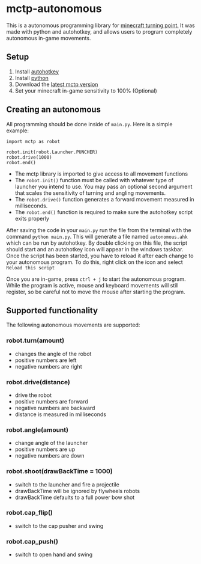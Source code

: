 # mctp-autonomous
This is a autonomous programming library for [minecraft turning point.](https://github.com/OpenGGEngine/TurningPoint)
It was made with python and autohotkey, and allows users to program completely autonomous in-game movements.

## Setup
1. Install [autohotkey](https://www.autohotkey.com/)
2. Install [python](https://www.python.org/downloads/)
3. Download the [latest mctp version](https://github.com/Marsgate/mctp-autonomous/releases)
4. Set your minecraft in-game sensitivity to 100% (Optional)

## Creating an autonomous
All programming should be done inside of `main.py`.
Here is a simple example:
```
import mctp as robot

robot.init(robot.Launcher.PUNCHER)
robot.drive(1000)
robot.end()
```

* The mctp library is imported to give access to all movement functions
* The `robot.init()` function must be called with whatever type of launcher you intend to use. You may pass an optional second argument that scales the sensitivity of turning and angling movements.
* The `robot.drive()` function generates a forward movement measured in milliseconds.
* The `robot.end()` function is required to make sure the autohotkey script exits properly

After saving the code in your `main.py` run the file from the terminal with the command `python main.py`. This will generate a file named `autonomous.ahk` which can be run by autohotkey. By double clicking on this file, the script should start and an autohotkey icon will appear in the windows taskbar. Once the script has been started, you have to reload it after each change to your autonomous program. To do this, right click on the icon and select `Reload this script`

Once you are in-game, press `ctrl + j` to start the autonomous program. While the program is active, mouse and keyboard movements will still register, so be careful not to move the mouse after starting the program.

## Supported functionality
The following autonomous movements are supported:

### robot.turn(amount)
* changes the angle of the robot
* positive numbers are left
* negative numbers are right

### robot.drive(distance)
* drive the robot 
* positive numbers are forward
* negative numbers are backward
* distance is measured in milliseconds

### robot.angle(amount)
* change angle of the launcher
* positive numbers are up
* negative numbers are down

### robot.shoot(drawBackTime = 1000)
* switch to the launcher and fire a projectile
* drawBackTime will be ignored by flywheels robots
* drawBackTime defaults to a full power bow shot

### robot.cap_flip()
* switch to the cap pusher and swing

### robot.cap_push()
* switch to open hand and swing
